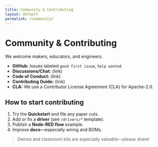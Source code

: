 ```yaml
---
title: Community & Contributing
layout: default
permalink: /community/
---
```


# Community & Contributing

We welcome makers, educators, and engineers.

- **GitHub:** Issues labeled `good first issue`, `help wanted`
- **Discussions/Chat:** (link)
- **Code of Conduct:** (link)
- **Contributing Guide:** (link)
- **CLA:** We use a Contributor License Agreement (CLA) for Apache-2.0.

## How to start contributing

1. Try the **Quickstart** and file any paper cuts.
2. Add or fix a **driver** (see `/drivers/*` template).
3. Publish a **Node-RED flow** example.
4. Improve **docs**—especially wiring and BOMs.

> Demos and classroom kits are especially valuable—please share!
